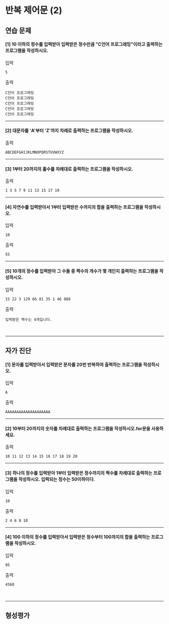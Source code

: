 # 반복 제어문 (2)

## 연습 문제

#### [1] 10 이하의 정수를 입력받아 입력받은 정수만큼 "C언어 프로그래밍"이라고 출력하는 프로그램을 작성하시오.
입력
```
5
```
출력
```
C언어 프로그래밍
C언어 프로그래밍
C언어 프로그래밍
C언어 프로그래밍
C언어 프로그래밍
```
---
#### [2] 대문자를 'A'부터 'Z'까지 차례로 출력하는 프로그램을 작성하시오.
출력
```
ABCDEFGHIJKLMNOPQRSTUVWXYZ
```
---
#### [3] 1부터 20까지의 홀수를 차례대로 출력하는 프로그램을 작성하시오.
출력
```
1 3 5 7 9 11 13 15 17 19
```
---
#### [4] 자연수를 입력받아서 1부터 입력받은 수까지의 합을 출력하는 프로그램을 작성하시오.
입력
```
10
```
출력
```
55
```
---
#### [5] 10개의 정수를 입력받아 그 수들 중 짝수의 개수가 몇 개인지 출력하는 프로그램을 작성하시오.
입력
```
15 22 3 129 66 81 35 1 46 888
```
출력
```
입력받은 짝수는 4개입니다.
```

<br>

---
## 자가 진단

#### [1] 문자를 입력받아서 입력받은 문자를 20번 반복하여 출력하는 프로그램을 작성하시오.
입력
```
A
```
출력
```
AAAAAAAAAAAAAAAAAAAA
```
---
#### [2] 10부터 20까지의 숫자를 차례대로 출력하는 프로그램을 작성하시오.for문을 사용하세요.
출력
```
10 11 12 13 14 15 16 17 18 19 20
```
---
#### [3] 하나의 정수를 입력받아 1부터 입력받은 정수까지의 짝수를 차례대로 출력하는 프로그램을 작성하시오. 입력되는 정수는 50이하이다.
입력
```
10
```
출력
```
2 4 6 8 10
```
---
#### [4] 100 이하의 정수를 입력받아서 입력받은 정수부터 100까지의 합을 출력하는 프로그램을 작성하시오.
입력
```
95
```
출력
```
4560
```

<br>

---
## 형성평가

####